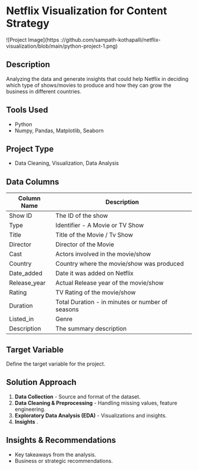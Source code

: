 # Netflix Visualization for Content Strategy

![Project Image](https ://github.com/sampath-kothapalli/netflix-visualization/blob/main/python-project-1.png)

## Description
Analyzing the data and generate insights that could help Netflix in deciding which type of shows/movies to produce and how they can grow the business in different countries.

## Tools Used
- Python
- Numpy, Pandas, Matplotlib, Seaborn

## Project Type
- Data Cleaning, Visualization, Data Analysis

## Data Columns
| Column Name | Description |
|------------|-------------|
| Show ID | The ID of the show |
| Type | Identifier - A Movie or TV Show |
| Title | Title of the Movie / Tv Show |
| Director | Director of the Movie |
| Cast | Actors involved in the movie/show |
| Country | Country where the movie/show was produced |
| Date_added | Date it was added on Netflix |
| Release_year | Actual Release year of the movie/show |
| Rating | TV Rating of the movie/show |
| Duration | Total Duration - in minutes or number of seasons |
| Listed_in | Genre |
| Description | The summary description |

## Target Variable
Define the target variable for the project.

## Solution Approach
1. **Data Collection** - Source and format of the dataset.
2. **Data Cleaning & Preprocessing** - Handling missing values, feature engineering.
3. **Exploratory Data Analysis (EDA)** - Visualizations and insights.
4. **Insights** .


## Insights & Recommendations
- Key takeaways from the analysis.
- Business or strategic recommendations.
